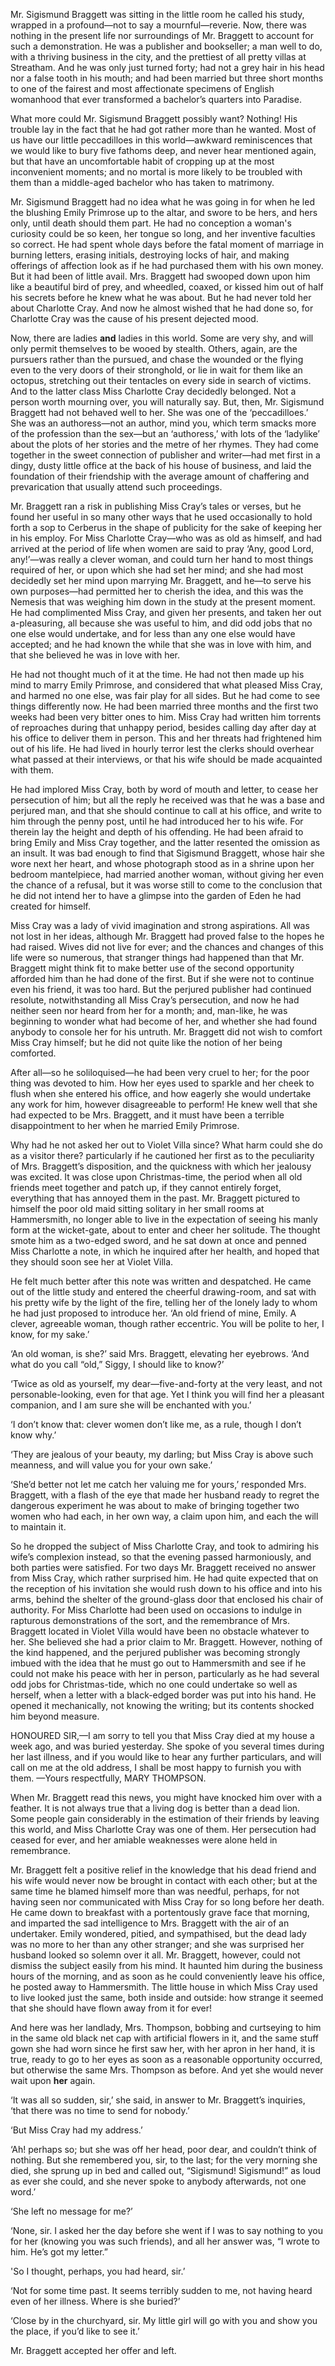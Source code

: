 Mr. Sigismund Braggett was sitting in the little room he called his study, wrapped in a profound—not to say a mournful—reverie. Now, there was nothing in the present life nor surroundings of Mr. Braggett to account for such a demonstration. He was a publisher and bookseller; a man well to do, with a thriving business in the city, and the prettiest of all pretty villas at Streatham. And he was only just turned forty; had not a grey hair in his head nor a false tooth in his mouth; and had been married but three short months to one of the fairest and most affectionate specimens of English womanhood that ever transformed a bachelor’s quarters into Paradise.

What more could Mr. Sigismund Braggett possibly want? Nothing! His trouble lay in the fact that he had got rather more than he wanted. Most of us have our little peccadilloes in this world—awkward reminiscences that we would like to bury five fathoms deep, and never hear mentioned again, but that have an uncomfortable habit of cropping up at the most inconvenient moments; and no mortal is more likely to be troubled with them than a middle-aged bachelor who has taken to matrimony.

Mr. Sigismund Braggett had no idea what he was going in for when he led the blushing Emily Primrose up to the altar, and swore to be hers, and hers only, until death should them part. He had no conception a woman's curiosity could be so keen, her tongue so long, and her inventive faculties so correct. He had spent whole days before the fatal moment of marriage in burning letters, erasing initials, destroying locks of hair, and making offerings of affection look as if he had purchased them with his own money. But it had been of little avail. Mrs. Braggett
had swooped down upon him like a beautiful bird of prey, and wheedled, coaxed, or kissed him out of half his secrets before he knew what he was about. But he had never told her about Charlotte Cray. And now he almost wished that he had done so, for Charlotte Cray was the cause of his present dejected mood.

Now, there are ladies __and__ ladies in this world. Some are very shy, and will only permit themselves to be wooed by stealth. Others, again, are the pursuers rather than the pursued, and chase the wounded or the flying even to the very doors of their stronghold, or lie in wait for them like an octopus, stretching out their tentacles on every side in search of victims. And to the latter class Miss Charlotte Cray decidedly belonged. Not a person worth mourning over, you will naturally say. But, then, Mr. Sigismund Braggett had not behaved well to her. She was one of the ‘peccadilloes.’ She was an authoress—not an author, mind you, which term smacks more of the profession than the sex—but an ‘authoress,’ with lots of the ‘ladylike’ about the plots of her stories and the metre of her rhymes. They had come together in the sweet connection of publisher and writer—had met first in a dingy, dusty little office at the back of his house of business, and laid the foundation of their friendship with the average amount of chaffering and prevarication that usually attend such proceedings.

Mr. Braggett ran a risk in publishing Miss Cray’s tales or verses, but he found her useful in so many other ways that he used occasionally to hold forth a sop to Cerberus in the shape of publicity for the sake of keeping her in his employ. For Miss Charlotte Cray—who was as old
as himself, and had arrived at the period of life when women are said to pray ‘Any, good Lord, any!’—was really a clever woman, and could turn her hand to most things required of her, or upon which she had set her mind; and she had most decidedly set her mind upon marrying Mr. Braggett, and he—to serve his own purposes—had permitted her to cherish the idea, and this was the Nemesis that was weighing him down in the study at the present moment. He had complimented Miss Cray, and given her presents, and taken her out a-pleasuring, all because she was useful to him, and did odd jobs that no one else would undertake, and for less than any one else would have accepted; and he had known the while that she was in love with him, and that she believed he was in love with her.

He had not thought much of it at the time. He had not then made up his mind to marry Emily Primrose, and considered that what pleased Miss Cray, and harmed no one else, was fair play for all sides. But he had come to see things differently now. He had been married three months and the first two weeks had been very bitter ones to him. Miss Cray had written him torrents of reproaches during that unhappy period, besides calling day after day at his office to deliver them in person. This and her threats had frightened him out of his life. He had lived in hourly terror lest the clerks should overhear what passed at their interviews, or that his wife should be made acquainted with them.

He had implored Miss Cray, both by word of mouth and letter, to cease her persecution of him; but all the reply he received was that he was a base and perjured man, and that she should continue to call at his office, and write to him through the penny post, until he had introduced her to his wife. For therein lay the height and depth of his offending. He had been afraid to bring Emily and Miss Cray together, and the latter resented the omission as an insult. It was bad enough to find that Sigismund Braggett, whose hair she wore next her heart, and whose photograph stood as in a shrine upon her bedroom mantelpiece, had married another woman, without giving her even the chance of a refusal, but it was worse still to come to the conclusion that he did not intend her to have a glimpse into the garden of Eden he had created for himself.

Miss Cray was a lady of vivid imagination and strong aspirations. All was not lost in her ideas, although Mr. Braggett had proved false to the hopes he had raised. Wives did not live for ever; and the chances and changes of this life were so numerous, that stranger things had happened than that Mr. Braggett might think fit to make better use of the second opportunity afforded him than he had done of the first. But if she were not to continue even his friend, it was too hard. But the perjured publisher had continued resolute, notwithstanding all Miss Cray’s persecution, and now he had neither seen nor heard from her for a month; and, man-like, he was beginning to wonder what had become of her, and whether she had found anybody to console her for his untruth. Mr. Braggett did not wish to comfort Miss Cray himself; but he did not quite like the notion of her being comforted.

After all—so he soliloquised—he had been very cruel to her; for the poor thing was devoted to him. How her eyes used to sparkle and her cheek to flush when she entered his office, and how eagerly she would undertake any work for him, however disagreeable to perform! He knew well that she had expected to be Mrs. Braggett, and it must have been a terrible disappointment to her when he married Emily Primrose.

Why had he not asked her out to Violet Villa since? What harm could she do as a visitor there? particularly if he cautioned her first as to the peculiarity of Mrs. Braggett’s disposition, and the quickness with which her jealousy was excited. It was close upon Christmas-time, the period when all old friends meet together and patch up, if they cannot entirely forget, everything that has annoyed them in the past. Mr. Braggett pictured to himself the poor old maid sitting solitary in her small rooms at Hammersmith, no longer able to live in the expectation of seeing his manly form at the wicket-gate, about to enter and cheer her solitude. The thought smote him as a two-edged sword, and he sat down at once and penned Miss Charlotte a note, in which he inquired after her health, and hoped that they should soon see her at Violet Villa.

He felt much better after this note was written and despatched. He came out of the little study and entered the cheerful drawing-room, and sat with his pretty wife by the light of the fire, telling her of the lonely lady to whom he had just proposed to introduce her. ‘An old friend of mine, Emily. A clever, agreeable woman, though rather eccentric. You will be polite to her, I know, for my sake.’

‘An old woman, is she?’ said Mrs. Braggett, elevating her eyebrows. ‘And what do you call “old,” Siggy, I should like to know?’

‘Twice as old as yourself, my dear—five-and-forty at the very least, and not personable-looking, even for that age. Yet I think you will find her a pleasant companion, and I am sure she will be enchanted with you.’

‘I don’t know that: clever women don’t like me, as a rule, though I don’t know why.’

‘They are jealous of your beauty, my darling; but Miss Cray is above such meanness, and will value you for your own sake.’

‘She’d better not let me catch her valuing me for yours,’ responded Mrs. Braggett, with a flash of the eye that made her husband ready to regret the dangerous experiment he was about to make of bringing together two women who had each, in her own way, a claim upon him, and each the will to maintain it.

So he dropped the subject of Miss Charlotte Cray, and took to admiring his wife’s complexion instead, so that the evening passed harmoniously, and both parties were satisfied. For two days Mr. Braggett received no answer from Miss Cray, which rather surprised him. He had quite expected that on the reception of his invitation she would rush down to his office and into his arms, behind the shelter of the ground-glass door that enclosed his chair of authority. For Miss Charlotte had been used on occasions to indulge in rapturous demonstrations of the sort, and the remembrance of Mrs. Braggett located in Violet Villa would have been no obstacle whatever to her. She believed she had a prior claim to Mr. Braggett. However, nothing of the kind happened, and the perjured publisher was becoming strongly imbued with the idea that he must go out to Hammersmith and see if he could not make his peace with her in person, particularly as he had several odd jobs for Christmas-tide, which no one could undertake so well as herself, when a letter with a black-edged border was put into his hand. He opened it mechanically, not knowing the writing; but its contents shocked him beyond measure.

HONOURED SIR,—I am sorry to tell you that Miss Cray died at my house a week ago, and was buried yesterday. She spoke of you several times during her last illness, and if you would like to hear any further particulars, and will call on me at the old address, I shall be most happy to furnish you with them. —Yours respectfully,
MARY THOMPSON.

When Mr. Braggett read this news, you might have knocked him over with a feather. It is not always true that a living dog is better than a dead lion. Some people gain considerably in the estimation of their friends by leaving this world, and Miss Charlotte Cray was one of them. Her persecution had ceased for ever, and her amiable weaknesses were alone held in remembrance.

Mr. Braggett felt a positive relief in the knowledge that his dead friend and his wife would never now be brought in contact with each other; but at the same time he blamed himself more than was needful, perhaps, for not having seen nor communicated with Miss Cray for so long before her death. He came down to breakfast with a portentously grave face that morning, and imparted the sad intelligence to Mrs. Braggett with the air of an undertaker. Emily wondered, pitied, and sympathised, but the dead lady was no more to her than any other stranger; and she was surprised her husband looked so solemn over it all. Mr. Braggett, however, could not dismiss the subject easily from his mind. It haunted him during the business hours of the morning, and as soon as he could conveniently leave his office, he posted away to Hammersmith. The little house in which Miss Cray used to live looked just the same, both inside and outside: how strange it seemed that she should have flown away from it for ever! 

And here was her landlady, Mrs. Thompson, bobbing and curtseying to him in the same old black net cap with artificial flowers in it, and the same stuff gown she had worn since he first saw her, with her apron in her hand, it is true, ready to go to her eyes as soon as a reasonable opportunity occurred, but otherwise the same Mrs. Thompson as before. And yet she would
never wait upon __her__ again.

‘It was all so sudden, sir,’ she said, in answer to Mr. Braggett’s inquiries, ‘that there was no time to send for nobody.’

‘But Miss Cray had my address.’

‘Ah! perhaps so; but she was off her head, poor dear, and couldn’t think of nothing. But she remembered you, sir, to the last; for the very morning she died, she sprung up in bed and called out, “Sigismund! Sigismund!” as loud as ever she could, and she never spoke to anybody
afterwards, not one word.’

‘She left no message for me?’

‘None, sir. I asked her the day before she went if I was to say nothing to you for her (knowing you was such friends), and all her answer was, “I wrote to him. He’s got my letter.”

'So I thought, perhaps, you had heard, sir.’

‘Not for some time past. It seems terribly sudden to me, not having heard even of her illness. Where is she buried?’

‘Close by in the churchyard, sir. My little girl will go with you and show you the place, if you’d like to see it.’

Mr. Braggett accepted her offer and left.
